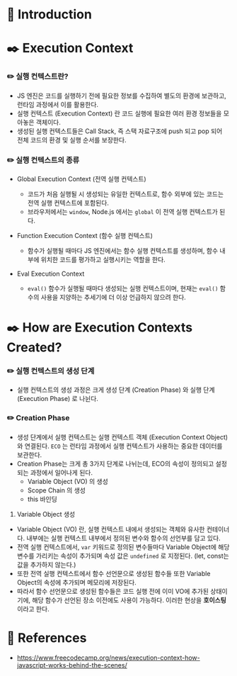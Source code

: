 # 📖 Introduction

# ✒️ Execution Context

### ✏️ 실행 컨텍스트란?

- JS 엔진은 코드를 실행하기 전에 필요한 정보를 수집하여 별도의 환경에 보관하고, 런타임 과정에서 이를 활용한다.
- 실행 컨텍스트 (Execution Context) 란 코드 실행에 필요한 여러 환경 정보들을 모아놓은 객체이다.
- 생성된 실행 컨텍스트들은 Call Stack, 즉 스택 자료구조에 push 되고 pop 되어 전체 코드의 환경 및 실행 순서를 보장한다.

### ✏️ 실행 컨텍스트의 종류

- Global Execution Context (전역 실행 컨텍스트)

  - 코드가 처음 실행될 시 생성되는 유일한 컨텍스트로, 함수 외부에 있는 코드는 전역 실행 컨텍스트에 포함된다.
  - 브라우저에서는 `window`, Node.js 에서는 `global` 이 전역 실행 컨텍스트가 된다.

- Function Execution Context (함수 실행 컨텍스트)

  - 함수가 실행될 때마다 JS 엔진에서는 함수 실행 컨텍스트를 생성하며, 함수 내부에 위치한 코드를 평가하고 실행시키는 역할을 한다.

- Eval Execution Context
  - `eval()` 함수가 실행될 때마다 생성되는 실행 컨텍스트이며, 현재는 `eval()` 함수의 사용을 지양하는 추세기에 더 이상 언급하지 않으려 한다.

# ✒️ How are Execution Contexts Created?

### ✏️ 실행 컨텍스트의 생성 단계

- 실행 컨텍스트의 생성 과정은 크게 생성 단계 (Creation Phase) 와 실행 단계 (Execution Phase) 로 나뉜다.

### ✏️ Creation Phase

- 생성 단계에서 실행 컨텍스트는 실행 컨텍스트 객체 (Execution Context Object) 와 연결된다. `ECO` 는 런타임 과정에서 실행 컨텍스트가 사용하는 중요한 데이터를 보관한다.
- Creation Phase는 크게 총 3가지 단계로 나뉘는데, ECO의 속성이 정의되고 설정되는 과정에서 일어나게 된다.
  - Variable Object (VO) 의 생성
  - Scope Chain 의 생성
  - this 바인딩

1. Variable Object 생성

- Variable Object (VO) 란, 실행 컨텍스트 내에서 생성되는 객체와 유사한 컨테이너다. 내부에는 실행 컨텍스트 내부에서 정의된 변수와 함수의 선언부를 담고 있다.
- 전역 실행 컨텍스트에서, `var` 키워드로 정의된 변수들마다 Variable Object에 해당 변수를 가리키는 속성이 추가되며 속성 값은 `undefined` 로 지정된다. (let, const는 값을 추가하지 않는다.)
- 또한 전역 실행 컨텍스트에서 함수 선언문으로 생성된 함수들 또한 Variable Object의 속성에 추가되며 메모리에 저장된다.
- 따라서 함수 선언문으로 생성된 함수들은 코드 실행 전에 이미 VO에 추가된 상태이기에, 해당 함수가 선언된 장소 이전에도 사용이 가능하다. 이러한 현상을 **호이스팅** 이라고 한다.

# 📒 References

- https://www.freecodecamp.org/news/execution-context-how-javascript-works-behind-the-scenes/
